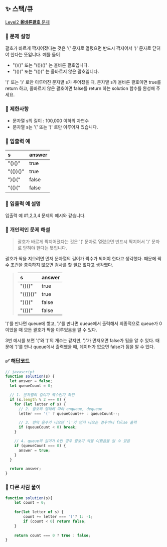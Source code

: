 ## ✨ 스택/큐
[Level2 **올바른괄호** 문제](https://school.programmers.co.kr/learn/courses/30/lessons/12909) 

### 📘 문제 설명
괄호가 바르게 짝지어졌다는 것은 '(' 문자로 열렸으면 반드시 짝지어서 ')' 문자로 닫혀야 한다는 뜻입니다. 예를 들어

- "()()" 또는 "(())()" 는 올바른 괄호입니다.
- ")()(" 또는 "(()(" 는 올바르지 않은 괄호입니다.

\'(\' 또는 \')\' 로만 이루어진 문자열 s가 주어졌을 때, 문자열 s가 올바른 괄호이면 true를 return 하고, 올바르지 않은 괄호이면 false를 return 하는 solution 함수를 완성해 주세요.

### 📕 제한사항
- 문자열 s의 길이 : 100,000 이하의 자연수
- 문자열 s는 '(' 또는 ')' 로만 이루어져 있습니다.

### 📙 입출력 예
|s|answer|
|:---|:---|
|"()()"|true|
|"(())()"|true|
|")()("|false|
|"(()("|false|

### 📒 입출력 예 설명
입출력 예 #1,2,3,4
문제의 예시와 같습니다.

### 📗 개인적인 문제 해설
> 괄호가 바르게 짝지어졌다는 것은 '(' 문자로 열렸으면 반드시 짝지어서 ')' 문자로 닫혀야 한다는 뜻입니다.

괄호가 짝을 지으려면 먼저 문자열의 길이가 짝수가 되어야 한다고 생각했다. 때문에 짝수 조건을 충족하지 않으면 검사를 할 필요 없다고 생각했다.


> |s|answer|
> |:---|:---|
> |"()()"|true|
> |"(())()"|true|
> |")()("|false|
> |"(()("|false|

\'(\'를 만나면 queue에 쌓고, \')\'를 만나면 queue에서 출력해서 최종적으로 queue가 0이었을 때 모든 괄호가 짝을 이루었음을 알 수 있다.

3번 예시를 보면 '('와 ')'의 개수는 같지만, ')'가 먼저오면 false가 됨을 알 수 있다. 때문에 ')'를 만나 queue에서 출력했을 때, 데이터가 없으면 false가 됨을 알 수 있다. 


### ✅ 해답코드
```js
// javascript
function solution(s) {
  let answer = false;
  let queueCount = 0;

  // 1. 문자열의 길이가 짝수인가 확인
  if (s.length % 2 === 0) {
    for (let letter of s) {
      // 2. 괄호의 형태에 따라 enqueue, dequeue
      letter === '(' ? queueCount++ : queueCount--;

      // 3. 만약 음수가 나오면 ')'가 먼저 나오는 경우이니 false 출력
      if (queueCount < 0) break;
    }

    // 4. queue의 길이가 0인 경우 괄호가 짝을 이뤘음을 알 수 있음
    if (queueCount === 0) {
      answer = true;
    }
  }

  return answer;
}

```

### 📔 다른 사람 풀이
```js
function solution(s){
    let count = 0;
    
    for(let letter of s) {
        count += letter === '('? 1: -1;
        if (count < 0) return false;
    }
    
    return count === 0 ? true : false;
}
```
